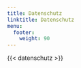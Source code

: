 ```yaml
---
title: Datenschutz
linktitle: Datenschutz
menu:
  footer:
    weight: 90
---
```

{{< datenschutz >}}
